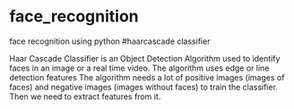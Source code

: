 # face_recognition
face recognition using python
#haarcascade classifier
  
  Haar Cascade Classifier is an Object Detection Algorithm used to identify faces in an image or a real time video. The algorithm uses edge or line detection features
  The algorithm needs a lot of positive images (images of faces) and negative images (images without faces) to train the classifier.
  Then we need to extract features from it.
